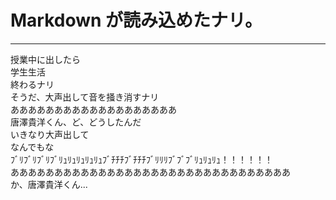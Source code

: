# Markdown が読み込めたナリ。

----

授業中に出したら  
学生生活  
終わるナリ  
そうだ、大声出して音を掻き消すナリ  
あああああああああああああああああああ  
唐澤貴洋くん、ど、どうしたんだ  
いきなり大声出して  
なんでもな  
ﾌﾞﾘﾌﾞﾘﾌﾞﾘﾌﾞﾘｭﾘｭﾘｭﾘｭﾘｭﾌﾞﾁﾁﾁﾌﾞﾁﾁﾁﾌﾞﾘﾘﾘﾌﾞﾌﾞﾌﾞﾘｭﾘｭﾘｭ！！！！！！  
ああああああああああああああああああああああああああああああああ  
か、唐澤貴洋くん...
